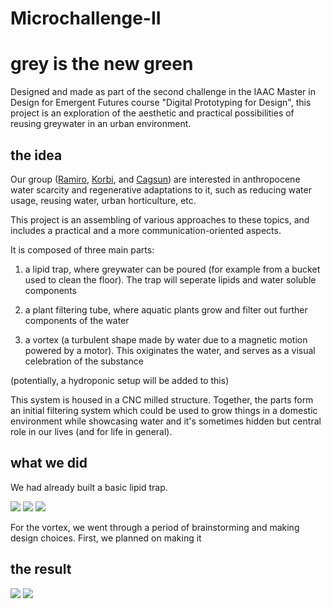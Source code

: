 # Microchallenge-II


# grey is the new green

Designed and made as part of the second challenge in the IAAC Master in Design for Emergent Futures course "Digital Prototyping for Design", this project is an exploration of the aesthetic and practical possibilities of reusing greywater in an urban environment.

## the idea

Our group ([Ramiro](linktosite), [Korbi](linktosite), and [Cagsun](linktosite)) are interested in anthropocene water scarcity and regenerative adaptations to it, such as reducing water usage, reusing water, urban horticulture, etc. 

This project is an assembling of various approaches to these topics, and includes a practical and a more communication-oriented aspects.

It is composed of three main parts:

1) a lipid trap, where greywater can be poured (for example from a bucket used to clean the floor). The trap will seperate lipids and water soluble components

2) a plant filtering tube, where aquatic plants grow and filter out further components of the water

3) a vortex (a turbulent shape made by water due to a magnetic motion powered by a motor). This oxiginates the water, and serves as a visual celebration of the substance

(potentially, a hydroponic setup will be added to this)

This system is housed in a CNC milled structure. Together, the parts form an initial filtering system which could be used to grow things in a domestic environment while showcasing water and it's sometimes hidden but central role in our lives (and for life in general).

## what we did

We had already built a basic lipid trap.

![](https://i.imgur.com/n1PCRJv.jpg)
![](https://i.imgur.com/LBvuiuz.jpg)
![](https://i.imgur.com/zWrKCCi.jpg)


For the vortex, we went through a period of brainstorming and making design choices. First, we planned on making it 



## the result

![](https://i.imgur.com/gN7179D.jpg)
![](https://i.imgur.com/XJAZXVy.jpg)




